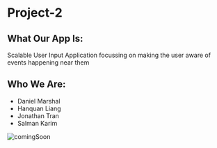 # Project-2

## What Our App Is:
Scalable User Input Application focussing on making the user aware of events happening near them

## Who We Are:
* Daniel Marshal
* Hanquan Liang
* Jonathan Tran
* Salman Karim

![comingSoon](https://user-images.githubusercontent.com/44034677/54870085-f1814400-4d6f-11e9-899a-ed81ae371e54.png)
